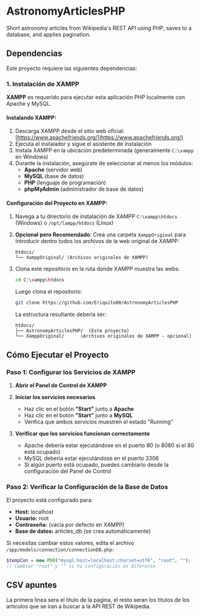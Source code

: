 # AstronomyArticlesPHP
Short astronomy articles from Wikipedia's REST API using PHP, saves to a database, and applies pagination.

## Dependencias

Este proyecto requiere las siguientes dependencias:

### 1. Instalación de XAMPP

**XAMPP** es requerido para ejecutar esta aplicación PHP localmente con Apache y MySQL.

#### Instalando XAMPP:
1. Descarga XAMPP desde el sitio web oficial: [https://www.apachefriends.org/](https://www.apachefriends.org/)
2. Ejecuta el instalador y sigue el asistente de instalación
3. Instala XAMPP en la ubicación predeterminada (generalmente `C:\xampp` en Windows)
4. Durante la instalación, asegúrate de seleccionar al menos los módulos:
   - **Apache** (servidor web)
   - **MySQL** (base de datos)
   - **PHP** (lenguaje de programación)
   - **phpMyAdmin** (administrador de base de datos)

#### Configuración del Proyecto en XAMPP:
1. Navega a tu directorio de instalación de XAMPP `C:\xampp\htdocs` (Windows) o `/opt/lampp/htdocs` (Linux)

2. **Opcional pero Recomendado**: Crea una carpeta `XamppOriginal` para introducir dentro todos los archivos de la web original de XAMPP:
   ```
   htdocs/
   └── XamppOriginal/ (Archivos originales de XAMPP)
   ```

3. Clona este repositorio en la ruta donde XAMPP muestra las webs:
    
    ```bash
    cd C:\xampp\htdocs
    ```

    Luego clona el repositorio:
    ```bash
    git clone https://github.com/Eriquito00/AstronomyArticlesPHP
    ```

   La estructura resultante debería ser:
   ```
   htdocs/
   ├── AstronomyArticlesPHP/  (Este proyecto)
   └── XamppOriginal/      (Archivos originales de XAMPP - opcional)
   ```

## Cómo Ejecutar el Proyecto

### Paso 1: Configurar los Servicios de XAMPP

1. **Abrir el Panel de Control de XAMPP**
2. **Iniciar los servicios necesarios**
   - Haz clic en el botón **"Start"** junto a **Apache**
   - Haz clic en el botón **"Start"** junto a **MySQL**
   - Verifica que ambos servicios muestren el estado "Running"

3. **Verificar que los servicios funcionan correctamente**
   - Apache debería estar ejecutándose en el puerto 80 (o 8080 si el 80 está ocupado)
   - MySQL debería estar ejecutándose en el puerto 3306
   - Si algún puerto está ocupado, puedes cambiarlo desde la configuración del Panel de Control

### Paso 2: Verificar la Configuración de la Base de Datos

El proyecto está configurado para:
- **Host:** localhost
- **Usuario:** root
- **Contraseña:** (vacía por defecto en XAMPP)
- **Base de datos:** articles_db (se crea automáticamente)

Si necesitas cambiar estos valores, edita el archivo `/app/models/connection/connectionDB.php`:

```php
$tempCon = new PDO("mysql:host=localhost;charset=utf8", "root", "");
// Cambiar "root" y "" si tu configuración es diferente
```

## CSV apuntes
La primera linea sera el titulo de la pagina, el resto seran los titulos de los articulos que se iran a buscar a la API REST de Wikipedia.
